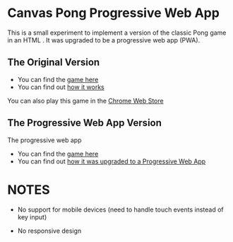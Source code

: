 Canvas Pong Progressive Web App
===========

This is a small experiment to implement a version of the classic Pong game in an HTML <canvas>. It was upgraded to be a progressive web app (PWA).

## The Original Version

 * You can find the [game here](http://codeincomplete.com/posts/2011/5/14/javascript_pong/demo.html)
 * You can find out [how it works](http://codeincomplete.com/posts/2011/5/14/javascript_pong/index.html)

You can also play this game in the [Chrome Web Store](https://chrome.google.com/webstore/detail/omimkinlomnncbmnceacpkmlbfaapojj?hl=en-US)

## The Progressive Web App Version

The progressive web app 

 * You can find the [game here](https://pong.love2dev.com/)
 * You can find out [how it was upgraded to a Progressive Web App](https://love2dev.com/blog/pwa-pong/)


NOTES
=====

 * No support for mobile devices (need to handle touch events instead of key input)

 * No responsive design
